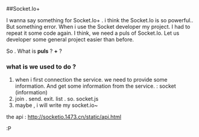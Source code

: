 ##Socket.Io+

I wanna say  something for Socket.Io+ . i think the Socket.Io is so powerful.. But something error. When i use the Socket developer my project. I had to repeat it some code again. I think, we need a puls of Socket.Io. Let us developer some general project easier than before.

So . What is **puls** ? **+** ?

### what is we used to do ? ###

1. when i first connection the service. we need to provide some information. And get some information from the service.  : socket (information)
2. join . send. exit. list . so. socket.js
3. maybe , i will write my socket.io~

the api : http://socketio.1473.cn/static/api.html

:P

